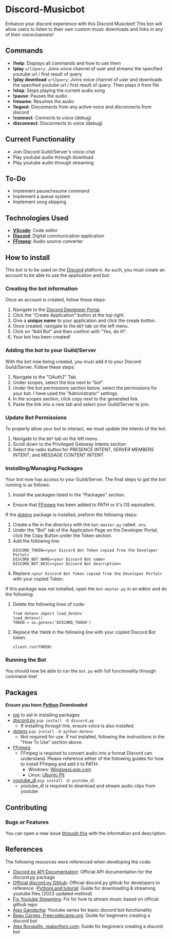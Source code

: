 # Discord-Musicbot

Enhance your discord experience with this Discord Musicbot! This bot will allow users to listen to their own custom music downloads and links in any of their voicechannels! 

## Commands
- **!help**: Displays all commands and how to use them
- **!play** `url`/`query`: Joins voice channel of user and streams the specified youtube url / first result of query
- **!play download** `url`/`query`: Joins voice channel of user and downloads the specified youtube url / first result of query. Then plays it from file
- **!stop**: Stops playing the current audio song
- **!pause**: Pauses the audio
- **!resume**: Resumes the audio
- **!logout**: Disconnects from any active voice and disconnects from discord
- **!connect**: Connects to voice (debug)
- **disconnect**: Disconnects to voice (debug)

## Current Functionality
- Join Discord Guild/Server's voice-chat
- Play youtube audio through download
- Play youtube audio through streaming

## To-Do
- Implement pause/resume command
- Implement a queue system
- Implement song skipping

## Technologies Used
- **[VScode](https://code.visualstudio.com/)**: Code editor
- **[Discord](https://discord.com/)**: Digital communication application
- **[FFmpeg](https://ffmpeg.org/download.html)**: Audio source converter

## How to install
This bot is to be used on the [Discord](https://discord.com/) platform. As such, you must create an account to be able to use the application and bot. 

### Creating the bot information
Once an account is created, follow these steps:
1. Navigate to the [Discord Developer Portal](https://discord.com/developers/applications).
2. Click the "Create Application" button at the top right.
3. Give a ***unique name*** to your application and click the create button.
4. Once created, navigate to the `BOT` tab on the left menu.
5. Click on "Add Bot" and then confirm with "Yes, do it!".
6. Your bot has been created!

### Adding the bot to your Guild/Server
With the bot now being created, you must add it to your Discord Guild/Server. Follow these steps:
1. Navigate to the "OAuth2" Tab.
2. Under scopes, select the box next to "bot".
3. Under the bot permissions section below, select the permissions for your bot. I have used the "Administrator" settings.
4. In the scopes section, click copy next to the generated link.
5. Paste the link into a new tab and select your Guild/Server to join.

### Update Bot Permissions
To properly allow your bot to interact, we must update the intents of the bot.
1. Navigate to the `BOT` tab on the left menu.
2. Scroll down to the Privileged Gateway Intents section
3. Select the radio button for PRESENCE INTENT, SERVER MEMBERS INTENT, and MESSAGE CONTENT INTENT

### Installing/Managing Packages
Your bot now has access to your Guild/Server. The final steps to get the bot running is as follows:
1. Install the packages listed in the "Packages" section.
  - Ensure that [FFmpeg](https://ffmpeg.org/download.html) has been added to PATH or it's OS equivallent.

If the [dotenv](https://github.com/theskumar/python-dotenv) package is installed, preform the following steps: 
1. Create a file in the directory with the `bot-master.py` called `.env`.
2. Under the "Bot" tab of the Application Page on the Developer Portal, click the Copy Button under the Token section.
3. Add the following line:
   ```shell
   DISCORD_TOKEN=<your Discord Bot Token copied from the Developer Portal>
   DISCORD_BOT_NAME=<your Discord Bot name>
   DISCORD_BOT_DESC=<your Discord Bot description>
   ```
4. Replace `<your Discord Bot Token copied from the Developer Portal>` with your copied Token.

If this package was not installed, open the `bot-master.py` in an editor and do the following:
1. Delete the following lines of code:
   ```shell
   from dotenv import load_dotenv
   load_dotenv()
   TOKEN = os.getenv('DISCORD_TOKEN')
   ```
2. Replace the `TOKEN` in the following line with your copied Discord Bot token:
   ```shell
   client.run(TOKEN)
   ```

### Running the Bot
You should now be able to run the `bot.py` with full functionality through command-line!

## Packages
***Ensure you have [Python](https://www.python.org/downloads/) Downloaded***
- [pip](https://pypi.org/project/pip/) to aid in installing packages
- [discord.py](https://pypi.org/project/discord.py/) `pip install -U discord.py`
  - If installing through link, ensure voice is also installed.
- [dotenv](https://github.com/theskumar/python-dotenv) `pip install -U python-dotenv`
  - Not required for use. If not installed, following the instructions in the "How To Use" section above.
- [FFmpeg](https://ffmpeg.org/download.html)
  - FFmpeg is required to convert audio into a format Discord can understand. Please reference either of the following guides for how to install FFmpeg and add it to PATH:
    - Windows: [WindowsLoop.com](https://windowsloop.com/install-ffmpeg-windows-10/)
    - Linux: [Ubuntu Pit](https://www.ubuntupit.com/how-to-install-and-use-ffmpeg-on-linux-distros-beginners-guide/)
- [youtube_dl](https://youtube-dl.org/) `pip install -U youtube_dl`
  - youtube_dl is required to download and stream audio clips from youtube
## Contributing
### Bugs or Features
You can open a new issue [through this](https://github.com/ArmaanPahwa/Discord-Soundboard-Bot/issues/new) with the information and description.

####
## References
The following resources were referenced when developing the code:
- [Discord.py API Documentation](https://discordpy.readthedocs.io/en/latest/index.html): Official API documentation for the discord.py package
- [Official discord.py Github](https://github.com/Rapptz/discord.py): Official discord.py github for developers to reference
-[PythonLand tutorial](https://python.land/build-discord-bot-in-python-that-plays-music): Guide for downloading & streaming youtube files (2023 updated method)
- [Fix Youtube Streaming](https://stackoverflow.com/questions/60241517/discord-py-rewrite-and-youtube-dl): Fix for how to stream music based on official github repo
- [Ajay Gandecha](https://www.youtube.com/playlist?list=PLfpeXtDSa8rWW02LOjl2IW9_TLfcp_mZr): Youtube series for basic discord bot functionality
- [Beau Carnes, Freecodecamp.org](https://www.freecodecamp.org/news/create-a-discord-bot-with-python/): Guide for beginners creating a discord bot
- [Alex Ronquillo, realpython.com](https://realpython.com/how-to-make-a-discord-bot-python/): Guide for beginners creating a discord bot